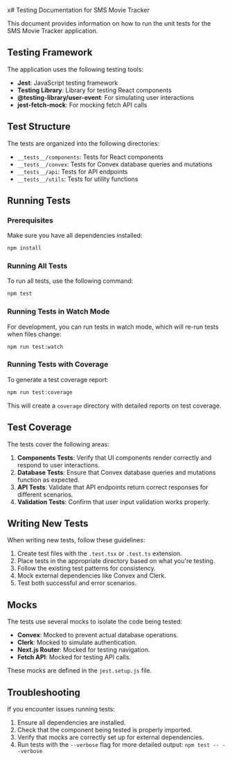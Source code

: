 x# Testing Documentation for SMS Movie Tracker

This document provides information on how to run the unit tests for the SMS Movie Tracker application.

## Testing Framework

The application uses the following testing tools:

- **Jest**: JavaScript testing framework
- **Testing Library**: Library for testing React components
- **@testing-library/user-event**: For simulating user interactions
- **jest-fetch-mock**: For mocking fetch API calls

## Test Structure

The tests are organized into the following directories:

- `__tests__/components`: Tests for React components
- `__tests__/convex`: Tests for Convex database queries and mutations
- `__tests__/api`: Tests for API endpoints
- `__tests__/utils`: Tests for utility functions

## Running Tests

### Prerequisites

Make sure you have all dependencies installed:

```bash
npm install
```

### Running All Tests

To run all tests, use the following command:

```bash
npm test
```

### Running Tests in Watch Mode

For development, you can run tests in watch mode, which will re-run tests when files change:

```bash
npm run test:watch
```

### Running Tests with Coverage

To generate a test coverage report:

```bash
npm run test:coverage
```

This will create a `coverage` directory with detailed reports on test coverage.

## Test Coverage

The tests cover the following areas:

1. **Components Tests**: Verify that UI components render correctly and respond to user interactions.
2. **Database Tests**: Ensure that Convex database queries and mutations function as expected.
3. **API Tests**: Validate that API endpoints return correct responses for different scenarios.
4. **Validation Tests**: Confirm that user input validation works properly.

## Writing New Tests

When writing new tests, follow these guidelines:

1. Create test files with the `.test.tsx` or `.test.ts` extension.
2. Place tests in the appropriate directory based on what you're testing.
3. Follow the existing test patterns for consistency.
4. Mock external dependencies like Convex and Clerk.
5. Test both successful and error scenarios.

## Mocks

The tests use several mocks to isolate the code being tested:

- **Convex**: Mocked to prevent actual database operations.
- **Clerk**: Mocked to simulate authentication.
- **Next.js Router**: Mocked for testing navigation.
- **Fetch API**: Mocked for testing API calls.

These mocks are defined in the `jest.setup.js` file.

## Troubleshooting

If you encounter issues running tests:

1. Ensure all dependencies are installed.
2. Check that the component being tested is properly imported.
3. Verify that mocks are correctly set up for external dependencies.
4. Run tests with the `--verbose` flag for more detailed output: `npm test -- --verbose`
